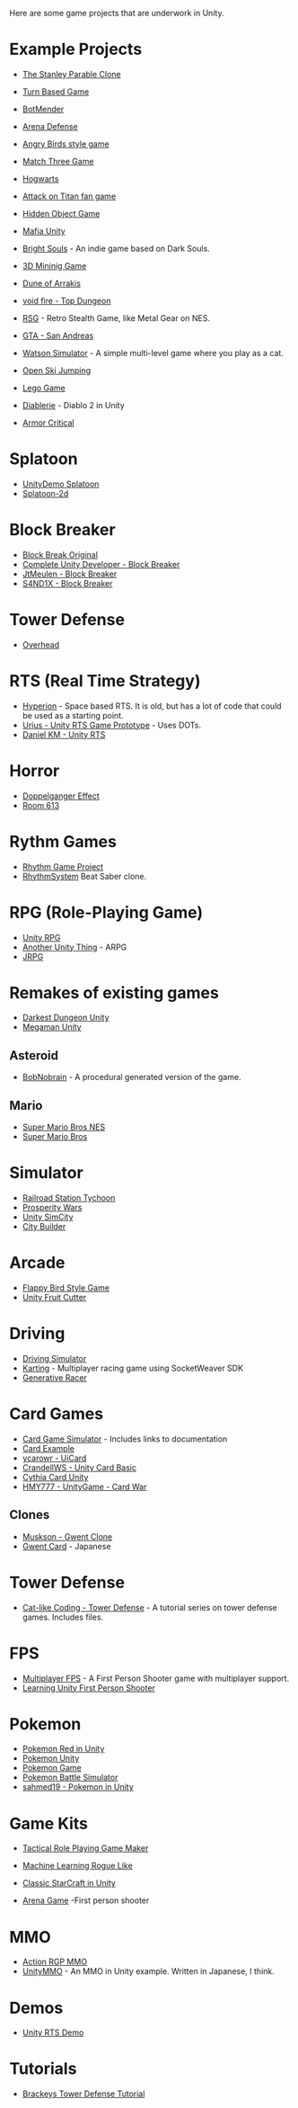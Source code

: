 Here are some game projects that are underwork in Unity.


# Example Projects

* [The Stanley Parable Clone](https://github.com/Adamaximum/TheStanleyParableClone)
* [Turn Based Game](https://github.com/VietTho1989/TurnBasedGame)
* [BotMender](https://github.com/Trigary/BotMender)
* [Arena Defense](https://github.com/Senexis/ArenaDefense)
* [Angry Birds style game](https://github.com/dgkanatsios/AngryBirdsStyleGame)
* [Match Three Game](https://github.com/dgkanatsios/MatchThreeGame)
* [Hogwarts](https://github.com/OpenHogwarts/hogwarts)
* [Attack on Titan fan game](https://github.com/Symon799/AoT_FanGame)
* [Hidden Object Game](https://github.com/cabrennan/HiddenObjGame)
* [Mafia Unity](https://github.com/OpenMafia/MafiaUnity)
* [Bright Souls](https://github.com/leotgo/BrightSouls) - An indie game based on Dark Souls.
* [3D Mininig Game](https://github.com/DaKo51/3D-Mining-Game)
* [Dune of Arrakis](https://github.com/daniloabella18/Dune-of-Arrakis-Unity3D)
* [void fire - Top Dungeon](https://github.com/voidfire/TopDungeon)
* [RSG](https://github.com/IliaBahmutov/RSG) - Retro Stealth Game, like Metal Gear on NES.
* [GTA - San Andreas](https://github.com/GTA-ASM/SanAndreasUnity)
* [Watson Simulator](https://github.com/BenoitBellegarde/Watson-simulator) - A simple multi-level game where you play as a cat.

* [Open Ski Jumping](https://github.com/Jonek2208/Open-Ski-Jumping)

* [Lego Game](https://github.com/ditzel/LegoGame)
* [Diablerie](https://github.com/mofr/Diablerie) - Diablo 2 in Unity
* [Armor Critical](https://github.com/jamesh38/ArmorCritical)
# Splatoon
* [UnityDemo Splatoon](https://github.com/xieliujian/UnityDemo_Splatoon)
* [Splatoon-2d](https://github.com/NamanHegde38/splatoon-2d)
# Block Breaker
* [Block Break Original](https://github.com/CompleteUnityDeveloper/Block-Breaker-Original)
* [Complete Unity Developer - Block Breaker](https://github.com/CompleteUnityDeveloper/05-Block-Breaker)
* [JtMeulen - Block Breaker](https://github.com/JtMeulen/unity-block-breaker)
* [S4ND1X - Block Breaker](https://github.com/S4ND1X/UnityProjects-BlockBreaker)

# Tower Defense
* [Overhead](https://github.com/CarlosMatheus/Overhead)
# RTS (Real Time Strategy)
* [Hyperion](https://github.com/fededevi/Hyperion) - Space based RTS.  It is old, but has a lot of code that could be used as a starting point.
* [Urius - Unity RTS Game Prototype](https://github.com/urius/unity-rts-game-prototype) - Uses DOTs.
* [Daniel KM - Unity RTS](https://github.com/DanielKM/unity-RTS)
# Horror
* [Doppelganger Effect](https://github.com/ddrocco/doppelganger_effect)
* [Room 613](https://github.com/IliaBahmutov/Room613)
# Rythm Games
* [Rhythm Game Project](https://github.com/erlhuang/rhythm-game-project)
* [RhythmSystem](https://github.com/williamrjackson/RhythmSystem) Beat Saber clone.

# RPG (Role-Playing Game)
* [Unity RPG](https://github.com/Denzic/UnityRPG)
* [Another Unity Thing](https://github.com/zombietfk/AnotherUnityThing) - ARPG
* [JRPG](https://github.com/blkFinch/JRPG)

# Remakes of existing games

* [Darkest Dungeon Unity](https://github.com/Reinisch/Darkest-Dungeon-Unity)
* [Megaman Unity](https://github.com/ManuelIribe18/Megaman_Unity)

## Asteroid
* [BobNobrain](https://github.com/BobNobrain/Asteroids) - A procedural generated version of the game.

## Mario
* [Super Mario Bros NES](https://github.com/raulruizbarea/supermariobrosnesunity)
* [Super Mario Bros](https://github.com/Claudiocdj/Super-Mario-Bros-Unity)

# Simulator

* [Railroad Station Tychoon](https://github.com/Pilus/RailroadStationTychoon)
* [Prosperity Wars](https://github.com/Nashet/Prosperity-Wars)
* [Unity SimCity](https://github.com/geronimo-lisboa/unity-simcity)
* [City Builder](https://github.com/pepeizq/City-Builder)

# Arcade

* [Flappy Bird Style Game](https://github.com/dgkanatsios/FlappyBirdStyleGame)
* [Unity Fruit Cutter](https://github.com/tutsplus/UnityFruitCutter)

# Driving

* [Driving Simulator](https://github.com/DingYiWen/Driving-simulator)
* [Karting](https://github.com/SocketWeaver/karting) - Multiplayer racing game using SocketWeaver SDK
* [Generative Racer](https://github.com/pulinho/generative-racer)

# Card Games
* [Card Game Simulator](https://github.com/finol-digital/Card-Game-Simulator) - Includes links to documentation
* [Card Example](https://github.com/rygo6/CardExample-Unity)
* [ycarowr - UiCard](https://github.com/ycarowr/UiCard)
* [CrandellWS - Unity Card Basic](https://github.com/CrandellWS/Unity-Card-Basics)
* [Cythia Card Unity](https://github.com/DeusSeuca/Cynthia.Card.Unity)
* [HMY777 - UnityGame - Card War](https://github.com/HMY777/UnityGame-CardWar)

## Clones

* [Muskson - Gwent Clone](https://github.com/Muskson/gwent-clone)
* [Gwent Card](https://github.com/664235822/GwentCard) - Japanese

# Tower Defense

* [Cat-like Coding - Tower Defense](https://catlikecoding.com/unity/tutorials/tower-defense/the-board/) - A tutorial series on tower defense games.  Includes files.
# FPS

* [Multiplayer FPS](https://github.com/Armour/Multiplayer-FPS) - A First Person Shooter game with multiplayer support.
* [Learning Unity First Person Shooter](https://github.com/shacharoz/Learning-Unity-First-Person-Shooter)

# Pokemon
* [Pokemon Red in Unity](https://github.com/CelestialAmber/Pokemon-Red-Unity)
* [Pokemon Unity](https://github.com/PokemonUnity/PokemonUnity)
* [Pokemon Game](https://github.com/shashankgupta06/Pokemon-Game)
* [Pokemon Battle Simulator](https://github.com/RandomDo/Pokemon-Battle-Simulator)
* [sahmed19 - Pokemon in Unity](https://github.com/sahmed19/PokemonInUnity)
# Game Kits

* [Tactical Role Playing Game Maker](https://github.com/Narratech/TRPGMaker)

* [Machine Learning Rogue Like](https://github.com/UnityTechnologies/MachineLearningRoguelike)

* [Classic StarCraft in Unity](https://github.com/coconauts/startcraft-unity3d)

* [Arena Game](https://github.com/NFMynster/ArenaGame) -First person shooter


# MMO

* [Action RGP MMO](https://github.com/insthync/UnityMultiplayerARPG_MMO)
* [UnityMMO](https://github.com/liuhaopen/UnityMMO) - An MMO in Unity example.  Written in Japanese, I think.


# Demos

* [Unity RTS Demo](https://github.com/stormtek/unity-rts-demo)

# Tutorials
* [Brackeys Tower Defense Tutorial](https://github.com/Brackeys/Tower-Defense-Tutorial)

